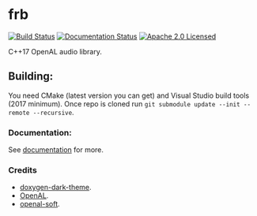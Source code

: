 # frb
[![Build Status](https://ci.appveyor.com/api/projects/status/de4x20pcop04ylhm?svg=true)](https://ci.appveyor.com/project/reworks/frb)
[![Documentation Status](https://travis-ci.org/DomRe/frb.svg?branch=master)](https://domre.github.io/frb/)
[![Apache 2.0 Licensed](https://img.shields.io/badge/license-apache-blue.svg)](./LICENSE.txt)

C++17 OpenAL audio library.

## Building:
You need CMake (latest version you can get) and Visual Studio build tools (2017 minimum).
Once repo is cloned run `git submodule update --init --remote --recursive`.  

### Documentation:  
See [documentation](https://domre.github.io/frb/) for more.  

### Credits
* [doxygen-dark-theme](https://github.com/MaJerle/doxygen-dark-theme).
* [OpenAL](https://www.openal.org/).
* [openal-soft](https://github.com/kcat/openal-soft).